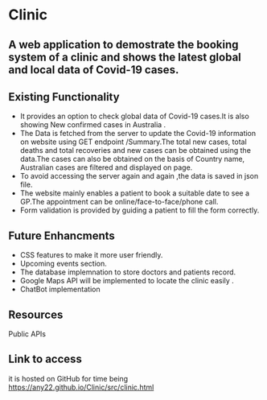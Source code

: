 # Clinic
## A web application to demostrate the booking system of a clinic and shows the latest global and local data of Covid-19 cases.

## Existing Functionality 

- It provides an option to check global data of Covid-19 cases.It is also showing New confirmed cases in Australia . 
- The Data is fetched from the server to update the Covid-19 information on website using GET endpoint /Summary.The total new cases, total deaths and total recoveries and new cases can be obtained using the data.The cases can also be obtained on the basis of Country name, Australian cases are filtered and displayed on page. 
- To avoid accessing the server again and again ,the data is saved in json file.
- The website mainly enables a patient to book a suitable date to see a GP.The appointment can be online/face-to-face/phone call.
- Form validation is provided by guiding a patient to fill the form correctly.

## Future Enhancments 
- CSS features to make it more user friendly.
- Upcoming events section.
- The database implemnation to store doctors and patients record.
- Google Maps API will be implemented to locate the clinic easily .
- ChatBot implementation 

## Resources 
Public APIs

## Link to access
it is hosted on GitHub for time being
https://any22.github.io/Clinic/src/clinic.html

